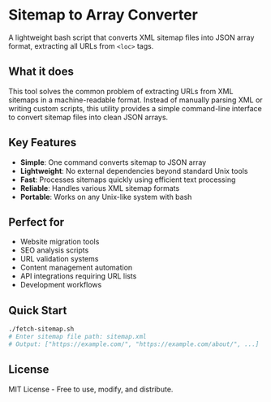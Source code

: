 # Sitemap to Array Converter

A lightweight bash script that converts XML sitemap files into JSON array format, extracting all URLs from `<loc>` tags.

## What it does

This tool solves the common problem of extracting URLs from XML sitemaps in a machine-readable format. Instead of manually parsing XML or writing custom scripts, this utility provides a simple command-line interface to convert sitemap files into clean JSON arrays.

## Key Features

- **Simple**: One command converts sitemap to JSON array
- **Lightweight**: No external dependencies beyond standard Unix tools
- **Fast**: Processes sitemaps quickly using efficient text processing
- **Reliable**: Handles various XML sitemap formats
- **Portable**: Works on any Unix-like system with bash

## Perfect for

- Website migration tools
- SEO analysis scripts  
- URL validation systems
- Content management automation
- API integrations requiring URL lists
- Development workflows

## Quick Start

```bash
./fetch-sitemap.sh
# Enter sitemap file path: sitemap.xml
# Output: ["https://example.com/", "https://example.com/about/", ...]
```

## License

MIT License - Free to use, modify, and distribute.
